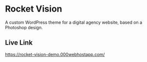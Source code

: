 # Rocket Vision

A custom WordPress theme for a digital agency website, based on a Photoshop design.

## Live Link
https://rocket-vision-demo.000webhostapp.com/
